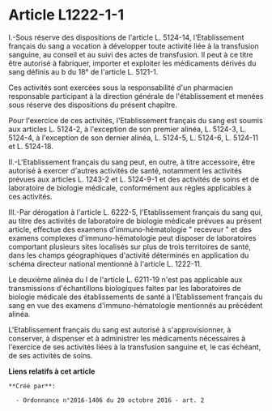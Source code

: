 # Article L1222-1-1

I.-Sous réserve des dispositions de l'article L. 5124-14, l'Etablissement français du sang a vocation à développer toute
activité liée à la transfusion sanguine, au conseil et au suivi des actes de transfusion. Il peut à ce titre être autorisé à
fabriquer, importer et exploiter les médicaments dérivés du sang définis au b du 18° de l'article L. 5121-1. 

Ces activités sont exercées sous la responsabilité d'un pharmacien responsable participant à la direction générale de
l'établissement et menées sous réserve des dispositions du présent chapitre. 

Pour l'exercice de ces activités, l'Etablissement français du sang est soumis aux articles L. 5124-2, à l'exception de son
premier alinéa, L. 5124-3, L. 5124-4, à l'exception de son dernier alinéa, L. 5124-5, L. 5124-6, L. 5124-11 et L. 5124-18. 

II.-L'Etablissement français du sang peut, en outre, à titre accessoire, être autorisé à exercer d'autres activités de santé,
notamment les activités prévues aux articles L. 1243-2 et L. 5124-9-1 et des activités de soins et de laboratoire de biologie
médicale, conformément aux règles applicables à ces activités. 

III.-Par dérogation à l'article L. 6222-5, l'Etablissement français du sang qui, au titre des activités de laboratoire de
biologie médicale prévues au présent article, effectue des examens d'immuno-hématologie " receveur " et des examens complexes
d'immuno-hématologie peut disposer de laboratoires comportant plusieurs sites localisés sur plus de trois territoires de
santé, dans les champs géographiques d'activité déterminés en application du schéma directeur national mentionné à l'article
L. 1222-11. 

Le deuxième alinéa du I de l'article L. 6211-19 n'est pas applicable aux transmissions d'échantillons biologiques faites par
les laboratoires de biologie médicale des établissements de santé à l'Etablissement français du sang en vue des examens
d'immuno-hématologie mentionnés au précédent alinéa. 

L'Etablissement français du sang est autorisé à s'approvisionner, à conserver, à dispenser et à administrer les médicaments
nécessaires à l'exercice de ses activités liées à la transfusion sanguine et, le cas échéant, de ses activités de soins.

**Liens relatifs à cet article**

	**Créé par**:

	  - Ordonnance n°2016-1406 du 20 octobre 2016 - art. 2
